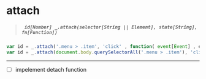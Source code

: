 # attach
> ##### ``` id[Number] _.attach(selector[String || Element], state[String], fn[Function])```

```javascript
var id = _.attach('.menu > .item', 'click' , function( event[Event] , el[Element] ){});
var id = _.attach(document.body.querySelectorAll('.menu > .item'), 'click' , function( event[Event] , el[Element] ){});
```
----------------------------------------------------
- [ ] impelement detach function
